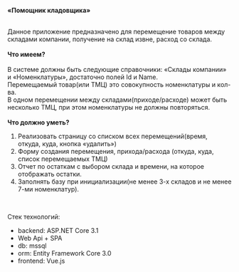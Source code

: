 <b>«Помощник кладовщика»</b><br><br>

Данное приложение предназначено для перемещение товаров между складами компании, получение на склад извне, расход со склада. <br><br>
<b>Что имеем?</b><br><br>
В системе должны быть следующие справочники: «Склады компании» и «Номенклатуры», достаточно полей Id и Name. <br>
Перемещаемый товар(или ТМЦ) это совокупность номенклатуры и кол-ва. <br>
В одном перемещении между складами(приходе/расходе) может быть несколько ТМЦ, при этом номенклатуры не должны повторяться.<br><br>
<b>Что должно уметь?</b><br>
1)	Реализовать страницу со списком всех перемещений(время, откуда, куда, кнопка «удалить»)
2)	Форму создания перемещения, прихода/расхода (откуда, куда, список перемещаемых ТМЦ) 
3)	Отчет по остаткам с выбором склада и времени, на которое отображать остатки.
4)	Заполнять базу при инициализации(не менее 3-х складов и не менее 7-ми номенклатур).

<br>

Стек технологий:
- backend: ASP.NET Core 3.1
- Web Api + SPA
- db: mssql
- orm: Entity Framework Core 3.0
- frontend: Vue.js
